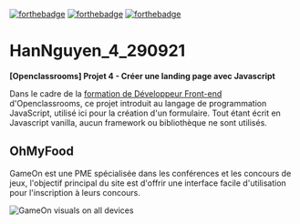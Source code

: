 [![forthebadge](https://forthebadge.com/images/badges/made-with-javascript.svg)](https://forthebadge.com) [![forthebadge](https://forthebadge.com/images/badges/uses-html.svg)](https://forthebadge.com) [![forthebadge](https://forthebadge.com/images/badges/uses-css.svg)](https://forthebadge.com)

# HanNguyen_4_290921
**[Openclassrooms] Projet 4 - Créer une landing page avec Javascript**

Dans le cadre de la [formation de Développeur Front-end](https://openclassrooms.com/fr/paths/314-developpeur-front-end) d'Openclassrooms, ce projet introduit au langage de programmation JavaScript, utilisé ici pour la création d'un formulaire. Tout étant écrit en Javascript vanilla, aucun framework ou bibliothèque ne sont utilisés. 

## **OhMyFood**

GameOn est une PME spécialisée dans les conférences et les concours de jeux, l'objectif principal du site est d'offrir une interface facile d'utilisation pour l'inscription à leurs concours.

![GameOn visuals on all devices](https://github.com/Mimi1706/HanNguyen_4_290921/blob/master/GameOn%20visuals.jpg?raw=true)
